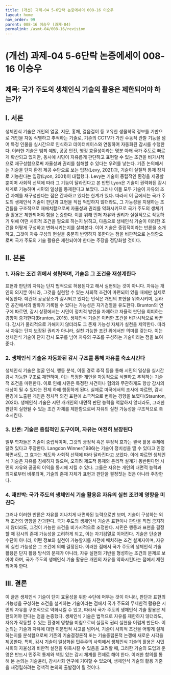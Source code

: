 ```yaml
---
title: (개선) 과제-04 5-6단락 논증에세이 008-16 이승우
layout: home
nav_order: 99
parent: 008-16 이승우 (과제-04)
permalink: /asmt-04/008-16/revision
---
```


# (개선) 과제-04 5-6단락 논증에세이 008-16 이승우 

## 제목: 국가 주도의 생체인식 기술의 활용은 제한되어야 하는가?

## I. 서론

생체인식 기술은 개인의 얼굴, 지문, 홍채, 걸음걸이 등 고유한 생물학적 정보를 기반으로 개인을 자동 식별하고 추적하는 기술로, 기존의 CCTV가 가진 수동적 관찰 기능을 넘어 특정 인물을 실시간으로 인식하고 데이터베이스와 연동하여 자동화된 감시를 수행한다. 이러한 기술은 범죄 예방, 공공 안전, 행정 효율성이라는 명분 아래 국가 주도로 빠르게 확산되고 있지만, 동시에 시민이 자유롭게 판단하고 표현할 수 있는 조건을 비가시적으로 재구성함으로써 자율성과 권리를 침해할 수 있다는 우려를 낳는다. 기존 논의에서는 기술을 단지 환경 제공 수단으로 보는 입장(Levy, 2021)과, 기술이 실질적 통제 장치로 기능한다는 입장(Lyon, 2001)이 대립했다. Levy는 기술이 중립적인 환경을 제공할 뿐이며 사회적 선택에 따라 그 기능이 달라진다고 본 반면 Lyon은 기술이 권력화된 감시체계로 기능하며 시민의 일상을 통제한다고 보았다. 그러나 이들 모두 기술이 자유의 조건 자체를 재구성한다는 점은 간과하고 있다는 한계가 있다. 따라서 이 글에서는 국가 주도의 생체인식 기술이 판단과 표현을 직접 억압하지 않더라도, 그 가능성을 지탱하는 조건들을 구조적으로 재배치함으로써 자율성과 권리를 약화시키므로 국가 주도의 생체기술 활용은 제한되어야 함을 논증한다. 이를 위해 먼저 자유와 권리가 실질적으로 작동하기 위해 어떤 사회적 조건을 필요로 하는지 밝히고, 다음으로 생체인식 기술이 이러한 조건을 어떻게 구성하고 변화시키는지를 살펴본다. 이어 기술은 중립적이라는 반론을 소개하고, 그것이 자유 구성의 현실을 충분히 반영하지 못한다는 점을 비판적으로 논의함으로써 국가 주도의 기술 활용은 제한되어야 한다는 주장을 정당화할 것이다.

## II. 본론

### 1. 자유는 조건 위에서 성립하며, 기술은 그 조건을 재설계한다

표현과 판단의 자유는 단지 법적으로 허용된다고 해서 실현되는 것이 아니다. 자유는 개인의 의지뿐 아니라, 그것을 실현할 수 있는 사회적 조건이 마련되어 있을 때에만 실제로 작동한다. 예컨대 공공장소가 감시되고 있다는 인식은 개인의 표현을 위축시키며, 온라인 공간에서의 발화가 기록될 수 있다는 가능성은 자기검열을 유도한다. Brunton의 연구에 따르면, 감시 상황에서는 시민이 정치적 발언을 자제하고 자율적 판단을 회피하는 경향이 증가한다(Brunton, 2015). 생체인식 기술은 이러한 조건을 비가시적으로 바꾼다. 감시가 물리적으로 가해지지 않더라도 그 존재 가능성 자체가 실천을 제약한다. 따라서 자유는 단지 보장된 권리가 아니라, 실천 가능한 조건 위에서만 의미를 갖는다. 이는 생체인식 기술이 단지 감시 도구를 넘어 자유의 구조를 구성하는 기술이라는 점을 보여준다.

### 2. 생체인식 기술은 자동화된 감시 구조를 통해 자유를 축소시킨다

생체인식 기술은 얼굴 인식, 행동 분석, 이동 경로 추적 등을 통해 시민의 일상을 실시간 감시 가능한 구조로 재편하며, 이는 특정한 개인을 자동적으로 식별하고 추적하는 기술적 조건을 마련한다. 이로 인해 시민은 특정한 사건이나 혐의와 무관하게도 항상 감시의 대상이 될 수 있다는 전제 하에 행동하게 된다. 실제로 미국에서의 조사에 따르면, 감시 환경에 노출된 개인은 정치적 의견 표현에 소극적으로 변하는 경향을 보였다(Staunton, 2020). 생체인식 기술은 시민 개개인의 내면적 판단 능력을 억압하지 않더라도, 그러한 판단이 실현될 수 있는 조건 자체를 제한함으로써 자유의 실천 가능성을 구조적으로 축소시킨다.

### 3. 반론: 기술은 중립적인 도구이며, 자유는 여전히 보장된다 

일부 학자들은 기술이 중립적이며, 그것의 긍정적 혹은 부정적 효과는 결국 활용 주체에 달려 있다고 주장한다. Langdon Winner(1986)는 기술이 정치성을 띨 수 있다고 인정하면서도, 그 효과는 제도와 사회적 선택에 따라 달라진다고 보았다. 이에 따르면 생체인식 기술은 자유를 침해하지 않으며, 오히려 제도적 통제와 윤리적 설계가 동반된다면 시민의 자유와 공공의 이익을 동시에 지킬 수 있다. 그들은 자유는 개인의 내면적 능력과 의지로부터 비롯되며, 기술의 존재 자체가 표현과 판단을 결정짓는 것은 아니라 주장한다.

### 4. 재반박: 국가 주도의 생체인식 기술 활용은 자유의 실천 조건에 영향을 미친다

그러나 이러한 반론은 자유를 지나치게 내면화된 능력으로만 보며, 기술이 구성하는 외적 조건의 영향을 간과한다. 국가 주도의 생체인식 기술은 표현이나 판단을 직접 금지하지 않더라도, 그것이 가능한 조건을 비가시적으로 조정한다. 시민은 행동과 표현을 결정할 때 감시의 존재 가능성을 고려하게 되고, 이는 자기검열로 이어진다. 기술은 단순한 수단이 아니라, 어떤 정보와 실천이 가능할지를 사전에 배치하는 조건 설계자이며, 자유의 실천 가능성은 그 조건에 의해 결정된다. 이러한 점에서 국가 주도의 생체인식 기술 활용은 단지 활용 방식의 문제가 아니라, 자유 실현의 기반을 형성하는 조건의 문제로 보아야 하며, 국가 주도의 생체인식 기술 활용은 개인의 자유를 약화시킨다는 점에서 제한되어야 한다.

## III. 결론

이 글은 생체인식 기술이 단지 효율성을 위한 수단에 머무는 것이 아니라, 판단과 표현의 가능성을 구성하는 조건을 설계하는 기술이라는 점에서 국가 주도의 무제한적 활용은 시민의 자유를 구조적으로 약화시킬 수 있고, 따라서 국가 주도의 생체인식 기술 활용은 제한되어야 한다는 점을 논증했다. 생체인식 기술은 법적으로 자유를 제한하지 않더라도, 자유가 작동할 수 있는 환경에 영향을 미침으로써 실질적 권리 실현을 어렵게 만든다. 이 논의는 기술과 자유에 대한 이분법적 사고를 넘어서, 기술이 사회적 조건을 어떻게 설계하는지를 분석함으로써 기존의 기술결정론적 또는 기술중립론적 논쟁에 새로운 시각을 제공한다. 특히, 감시 기술이 일상화된 민주주의 사회에서 생체인식 기술의 활용은 시민사회의 자율성과 비판적 실천을 위축시킬 수 있음을 고려할 때, 그러한 기술의 도입과 운영은 반드시 민주적 통제와 책임 있는 감시 체계를 전제로 해야 한다. 이러한 함의를 통해 본 논의는 기술윤리, 감시사회 연구에 기여할 수 있으며, 생체인식 기술의 활용 기준을 재정립하려는 정책적 논의의 출발점이 될 것이다.  
